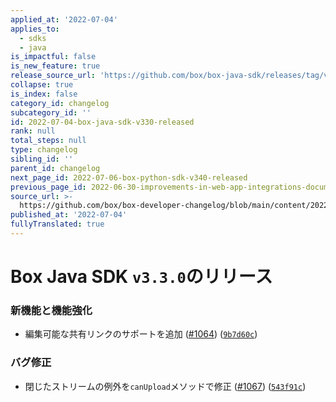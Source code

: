 ```yaml
---
applied_at: '2022-07-04'
applies_to:
  - sdks
  - java
is_impactful: false
is_new_feature: true
release_source_url: 'https://github.com/box/box-java-sdk/releases/tag/v3.3.0'
collapse: true
is_index: false
category_id: changelog
subcategory_id: ''
id: 2022-07-04-box-java-sdk-v330-released
rank: null
total_steps: null
type: changelog
sibling_id: ''
parent_id: changelog
next_page_id: 2022-07-06-box-python-sdk-v340-released
previous_page_id: 2022-06-30-improvements-in-web-app-integrations-documentation
source_url: >-
  https://github.com/box/box-developer-changelog/blob/main/content/2022/07-04-box-java-sdk-v330-released.md
published_at: '2022-07-04'
fullyTranslated: true
---
```

# Box Java SDK `v3.3.0`のリリース

### 新機能と機能強化

* 編集可能な共有リンクのサポートを追加 ([#1064][1]) ([`9b7d60c`][2])

### バグ修正

* 閉じたストリームの例外を`canUpload`メソッドで修正 ([#1067][3]) ([`543f91c`][4])

[1]: https://github.com/box/box-java-sdk/issues/1064

[2]: https://github.com/box/box-java-sdk/commit/9b7d60c41fbd481465bf3f2a5877746f10849712

[3]: https://github.com/box/box-java-sdk/issues/1067

[4]: https://github.com/box/box-java-sdk/commit/543f91c46dfcc9de7e61ce11cd93d472916533ac
